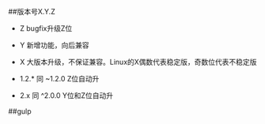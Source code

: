##版本号X.Y.Z

- Z    bugfix升级Z位

- Y    新增功能，向后兼容

- X    大版本升级，不保证兼容。Linux的X偶数代表稳定版，奇数位代表不稳定版

- 1.2.* 同 ~1.2.0    Z位自动升

- 2.x 同 ^2.0.0    Y位和Z位自动升



##gulp